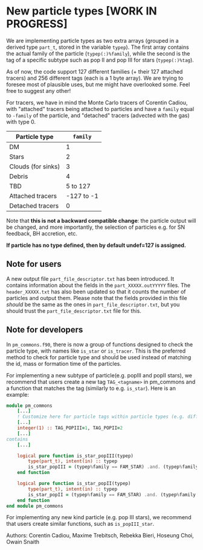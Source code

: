 

New particle types [WORK IN PROGRESS]
=====================================

We are implementing particle types as two extra arrays (grouped in a derived type `part_t`, stored in the variable `typep`). The first array contains the actual family of the particle (`typep(:)%family`), while the second is the tag of a specific subtype such as pop II and pop III for stars (`typep(:)%tag`).

As of now, the code support 127 different families (+ their 127 attached tracers) and 256 different tags (each is a 1 byte array).
We are trying to foresee most of plausible uses, but me might have overlooked some. Feel free to suggest any other!

For tracers, we have in mind the Monte Carlo tracers of Corentin Cadiou, with "attached" tracers being attached to particles and have a `family` equal to `-family` of the particle, and "detached" tracers (advected with the gas) with type 0.

|   Particle type    |  `family`  |
| ------------------ | ---------- |
|         DM         |     1      |
|        Stars       |     2      |
| Clouds (for sinks) |     3      |
|       Debris       |     4      |
|         TBD        |  5 to 127  |
|  Attached tracers  | -127 to -1 |
|  Detached tracers  |     0      |

Note that **this is not a backward compatible change**: the particle output will be changed, and more importantly, the selection of particles e.g. for SN feedback, BH accretion, etc.

**If particle has no type defined, then by default undef=127 is assigned.**

## Note for users ##
A new output file `part_file_descriptor.txt` has been introduced. It contains information about the fields in the `part_XXXXX.outYYYYY` files.
The `header_XXXXX.txt` has also been updated so that it counts the number of particles and output them. Please note that the fields provided in this file *should* be the same as the ones in `part_file_descriptor.txt`, but you should trust the `part_file_descriptor.txt` file for this.

## Note for developers ##
In `pm_commons.f90`, there is now a group of functions designed to check the particle type, with names like `is_star` or `is_tracer`. This is the preferred method to check for particle type and should be used instead of matching the id, mass or formation time of the particles. 

For implementing a new subtype of particle(e.g. popIII and popII stars), we recommend that users create a new tag `TAG_<tagname>` in pm_commons and a function that matches the tag (similarly to e.g. `is_star`).
Here is an example:
```fortran
module pm_commons
    [...]
    ! Customize here for particle tags within particle types (e.g. different kind of stars).
    [...]
    integer(1) :: TAG_POPIII=1, TAG_POPII=2
    [...]
contains
    [...]

    logical pure function is_star_popIII(typep)
        type(part_t), intent(in) :: typep
        is_star_popIII = (typep%family == FAM_STAR) .and. (typep%family == TAG_POPIII)
    end function

    logical pure function is_star_popII(typep)
        type(part_t), intent(in) :: typep
        is_star_popII = (typep%family == FAM_STAR) .and. (typep%family == TAG_POPII)
    end function    
end module pm_commons
```

For implementing any new kind  particle (e.g. pop III stars), we recommend that users create similar functions, such as `is_popIII_star`.

Authors: Corentin Cadiou, Maxime Trebitsch, Rebekka Bieri, Hoseung Choi, Owain Snaith